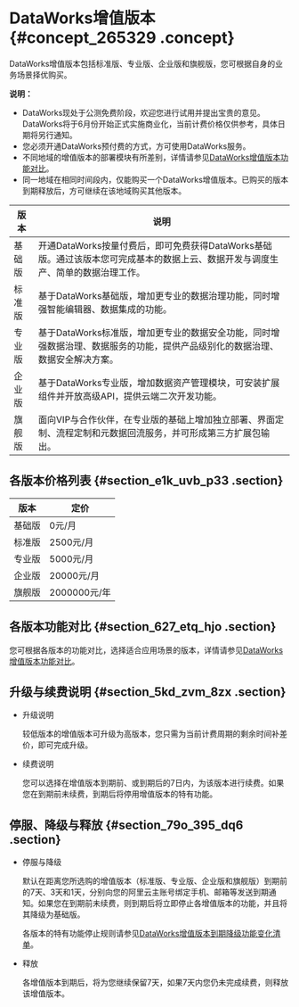 # DataWorks增值版本 {#concept_265329 .concept}

DataWorks增值版本包括标准版、专业版、企业版和旗舰版，您可根据自身的业务场景择优购买。

**说明：** 

-   DataWorks现处于公测免费阶段，欢迎您进行试用并提出宝贵的意见。DataWorks将于6月份开始正式实施商业化，当前计费价格仅供参考，具体日期将另行通知。
-   您必须开通DataWorks预付费的方式，方可使用DataWorks服务。
-   不同地域的增值版本的部署模块有所差别，详情请参见[DataWorks增值版本功能对比](cn.zh-CN/产品定价/附录/DataWorks增值版本功能对比.md#)。
-   同一地域在相同时间段内，仅能购买一个DataWorks增值版本。已购买的版本到期释放后，方可继续在该地域购买其他版本。

|版本|说明|
|--|--|
|基础版|开通DataWorks按量付费后，即可免费获得DataWorks基础版。通过该版本您可完成基本的数据上云、数据开发与调度生产、简单的数据治理工作。|
|标准版|基于DataWorks基础版，增加更专业的数据治理功能，同时增强智能编辑器、数据集成的功能。|
|专业版|基于DataWorks标准版，增加更专业的数据安全功能，同时增强数据治理、数据服务的功能，提供产品级别化的数据治理、数据安全解决方案。|
|企业版|基于DataWorks专业版，增加数据资产管理模块，可安装扩展组件并开放高级API，提供云端二次开发功能。|
|旗舰版|面向VIP与合作伙伴，在专业版的基础上增加独立部署、界面定制、流程定制和元数据回流服务，并可形成第三方扩展包输出。|

## 各版本价格列表 {#section_e1k_uvb_p33 .section}

|版本|定价|
|--|--|
|基础版|0元/月|
|标准版|2500元/月|
|专业版|5000元/月|
|企业版|20000元/月|
|旗舰版|2000000元/年|

## 各版本功能对比 {#section_627_etq_hjo .section}

您可根据各版本的功能对比，选择适合应用场景的版本，详情请参见[DataWorks增值版本功能对比](cn.zh-CN/产品定价/附录/DataWorks增值版本功能对比.md#)。

## 升级与续费说明 {#section_5kd_zvm_8zx .section}

-   升级说明

    较低版本的增值版本可升级为高版本，您只需为当前计费周期的剩余时间补差价，即可完成升级。

-   续费说明

    您可以选择在增值版本到期前、或到期后的7日内，为该版本进行续费。如果您在到期前未续费，到期后将停用增值版本的特有功能。


## 停服、降级与释放 {#section_79o_395_dq6 .section}

-   停服与降级

    默认在距离您所选购的增值版本（标准版、专业版、企业版和旗舰版）到期前的7天、3天和1天，分别向您的阿里云主账号绑定手机、邮箱等发送到期通知。如果您在到期前未续费，则到期后将立即停止各增值版本的功能，并且将其降级为基础版。

    各版本的特有功能停止规则请参见[DataWorks增值版本到期降级功能变化清单](cn.zh-CN/产品定价/附录/DataWorks增值版本到期降级功能变化清单.md#)。

-   释放

    各增值版本到期后，将为您继续保留7天，如果7天内您仍未完成续费，则释放该增值版本。


